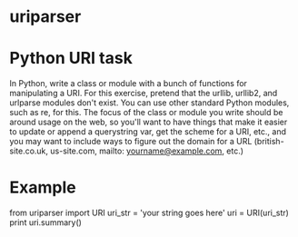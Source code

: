 # uriparser

# Python URI task

In Python, write a class or module with a bunch of functions for manipulating a URI. For this exercise, pretend that the urllib, urllib2, and urlparse modules don't exist. You can use other standard Python modules, such as re, for this. The focus of the class or module you write should be around usage on the web, so you'll want to have things that make it easier to update or append a querystring var, get the scheme for a URI, etc., and you may want to include ways to figure out the domain for a URL (british-site.co.uk, us-site.com, mailto: yourname@example.com, etc.)

# Example 

from uriparser import URI
uri_str = 'your string goes here'
uri = URI(uri_str)
print uri.summary()
